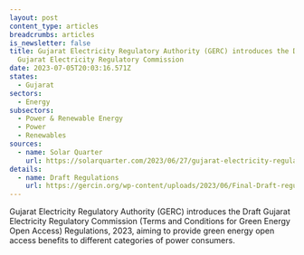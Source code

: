 ```yaml
---
layout: post
content_type: articles
breadcrumbs: articles
is_newsletter: false
title: Gujarat Electricity Regulatory Authority (GERC) introduces the Draft
  Gujarat Electricity Regulatory Commission
date: 2023-07-05T20:03:16.571Z
states:
  - Gujarat
sectors:
  - Energy
subsectors:
  - Power & Renewable Energy
  - Power
  - Renewables
sources:
  - name: Solar Quarter
    url: https://solarquarter.com/2023/06/27/gujarat-electricity-regulatory-authority-proposes-draft-regulations-for-green-energy-open-access/
details:
  - name: Draft Regulations
    url: https://gercin.org/wp-content/uploads/2023/06/Final-Draft-regulationsGEOA-Regulations-2023-dated-23.06.pdf
---
```

Gujarat Electricity Regulatory Authority (GERC) introduces the Draft Gujarat Electricity Regulatory Commission (Terms and Conditions for Green Energy Open Access) Regulations, 2023, aiming to provide green energy open access benefits to different categories of power consumers.
